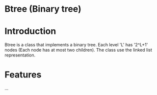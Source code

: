 # Btree (Binary tree)

# Introduction

Btree is a class that implements a binary tree. Each level 'L'
has '2^L+1' nodes (Each node has at most two children).
The class use the linked list representation.

# Features

...